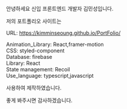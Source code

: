 안녕하세요 신입 프론트엔드 개발자 김민성입니다.

저의 포트폴리오 사이트는

URL: https://kimminseoung.github.io/PortFolio/

Animation_Library: React,framer-motion  
CSS: styled-component  
Database: firebase  
Library: React  
State management: Recoil  
Use_language: typescript,javascript

사용하여 제작하였습니다.

좋게 봐주시면 감사하겠습니다.
